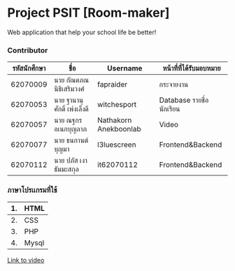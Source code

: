 # Project PSIT [Room-maker]
  Web application that help your school life be better!


### Contributor

| รหัสนักศึกษา 	| ชื่อ                   	| Username    	       | หน้าที่ที่ได้รับมอบหมาย     	|
|-----------	|----------------------	|-------------	       |----------------------	 |
| 62070009  	| นาย กัณตภณ นิธิเสริมวงศ์  | fapraider            | กระจายงาน               |
| 62070053  	| นาย ฐานานุศักดิ์ เพ่งเล็งดี  | witchesport          | Database รายชื่อนักเรียน 	  |
| 62070057  	| นาย ณฐกร อเนกบุญลาภ   | Nathakorn Anekboonlab| Video                   |
| 62070077  	| นาย ธนกานต์ บุญมา   	 | l3luescreen          | Frontend&Backend        |
| 62070112  	| นาย ปภัส เงาธัมมะสกุล    | it62070112           | Frontend&Backend        |

### ภาษาโปรเเกรมที่ใช้

| 1. 	| HTML  	|
|----	|-------	|
| 2. 	| CSS   	|
| 3. 	| PHP   	|
| 4. 	| Mysql 	|


[Link to video](https://www.youtube.com/watch?v=yavtOgXfKqA&feature=youtu.be&fbclid=IwAR2vpSFUtAJDHfm4-pCq3nWjmBZe4qWjjAyFsgrYMz32er4inl0ftlsPg7Q)
